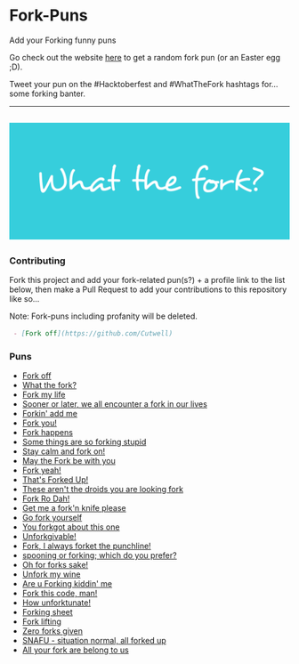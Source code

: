 # Fork-Puns
Add your Forking funny puns

Go check out the website [here](https://cutwell.github.io/What-The-Fork/) to get a random fork pun (or an Easter egg ;D).

Tweet your pun on the #Hacktoberfest and #WhatTheFork hashtags for... some forking banter.

---
![What-The-Fork](static/img/wtforkbanner.png "What-The-Fork")
---

### Contributing
Fork this project and add your fork-related pun(s?) + a profile link to the list below, then make a Pull Request to add your contributions to this repository like so...

Note: Fork-puns including profanity will be deleted.

```markdown
 - [Fork off](https://github.com/Cutwell)
```

### Puns
 - [Fork off](https://github.com/Cutwell)
 - [What the fork?](https://github.com/Cutwell)
 - [Fork my life](https://github.com/gerd2002)
 - [Sooner or later, we all encounter a fork in our lives](https://github.com/Zumza123/)
 - [Forkin' add me](https://github.com/Charllo)
 - [Fork you!](https://github.com/gerd2002)
 - [Fork happens](https://github.com/rkruk)
 - [Some things are so forking stupid](https://github.com/RajPathare)
 - [Stay calm and fork on!](https://github.com/rmartin5)
 - [May the Fork be with you](https://github.com/wouterjanson)
 - [Fork yeah!](https://github.com/gregorymarchese)
 - [That's Forked Up!](https://github.com/gregorymarchese)
 - [These aren't the droids you are looking fork](https://github.com/vjuneja)
 - [Fork Ro Dah!](https://github.com/tomsotte)
 - [Get me a fork'n knife please](https://github.com/thatguywiththatname)
 - [Go fork yourself](https://github.com/raynescc)
 - [You forkgot about this one](https://github.com/dbrereton1995)
 - [Unforkgivable!](https://github.com/yuibun)
 - [Fork, I always forket the punchline!](https://github.com/MyNameNoneOfYourBusiness)
 - [spooning or forking; which do you prefer?](https://github.com/anzcarroll)
 - [Oh for forks sake!](https://github.com/anzcarroll)
 - [Unfork my wine](https://github.com/zhaks)
 - [Are u Forking kiddin' me](https://github.com/zzz1234)
 - [Fork this code, man!](https://github.com/starsky135)
 - [How unforktunate!](https://github.com/Kalaborative)
 - [Forking sheet](https://github.com/sanik90)
 - [Fork lifting](https://github.com/NicoPennec)
 - [Zero forks given](https://github.com/kbeflo)
 - [SNAFU - situation normal, all forked up](https://githib.com/ablewhite)
 - [All your fork are belong to us](https://github.com/wouterjanson)
